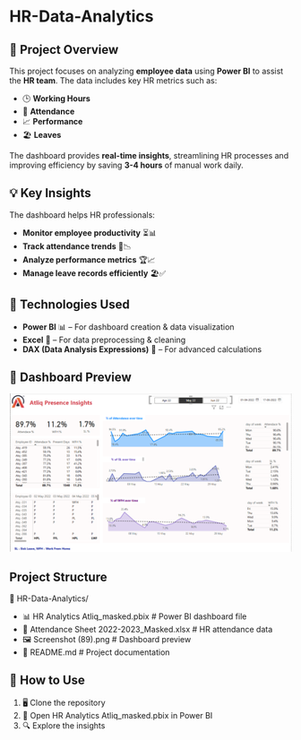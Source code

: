 # HR-Data-Analytics
## 📌 Project Overview  
This project focuses on analyzing **employee data** using **Power BI** to assist the **HR team**. The data includes key HR metrics such as:  
- 🕒 **Working Hours**  
- 📅 **Attendance**  
- 📈 **Performance**  
- 🏖️ **Leaves**  

The dashboard provides **real-time insights**, streamlining HR processes and improving efficiency by saving **3-4 hours** of manual work daily.  

## 💡 Key Insights  
The dashboard helps HR professionals:  
- **Monitor employee productivity** ⏳📊  
- **Track attendance trends** 📅📉  
- **Analyze performance metrics** 🏆📈  
- **Manage leave records efficiently** 🏖️✅  

## 🔧 Technologies Used  
- **Power BI** 📊 – For dashboard creation & data visualization  
- **Excel** 📂 – For data preprocessing & cleaning  
- **DAX (Data Analysis Expressions)** 🔢 – For advanced calculations  

## 📸 Dashboard Preview  
![image](https://github.com/Kushal2025/HR-Data-Analytics/blob/b86f03cc8b5e804da4f99f30763ba4d4042e1a77/Screenshot%20(89).png)

## Project Structure  
📁 HR-Data-Analytics/
- 📊 HR Analytics Atliq_masked.pbix # Power BI dashboard file
- 📂 Attendance Sheet 2022-2023_Masked.xlsx # HR attendance data
- 🖼 Screenshot (89).png # Dashboard preview
- 📜 README.md # Project documentation
## 🚀 How to Use  
1. 🖥️ Clone the repository  
2. 📂 Open HR Analytics Atliq_masked.pbix in Power BI  
3. 🔍 Explore the insights  
